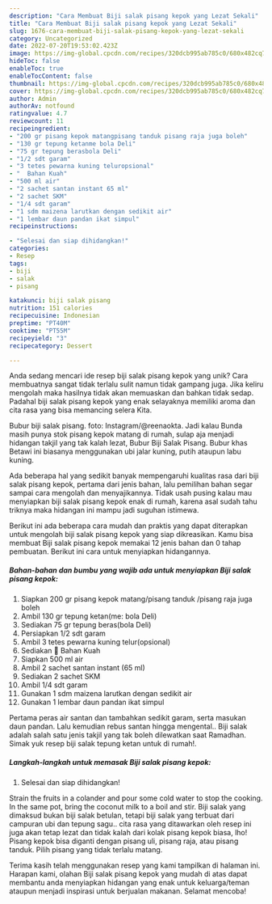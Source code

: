 ```yaml
---
description: "Cara Membuat Biji salak pisang kepok yang Lezat Sekali"
title: "Cara Membuat Biji salak pisang kepok yang Lezat Sekali"
slug: 1676-cara-membuat-biji-salak-pisang-kepok-yang-lezat-sekali
category: Uncategorized
date: 2022-07-20T19:53:02.423Z
image: https://img-global.cpcdn.com/recipes/320dcb995ab785c0/680x482cq70/biji-salak-pisang-kepok-foto-resep-utama.jpg
hideToc: false
enableToc: true
enableTocContent: false
thumbnail: https://img-global.cpcdn.com/recipes/320dcb995ab785c0/680x482cq70/biji-salak-pisang-kepok-foto-resep-utama.jpg
cover: https://img-global.cpcdn.com/recipes/320dcb995ab785c0/680x482cq70/biji-salak-pisang-kepok-foto-resep-utama.jpg
author: Admin
authorAv: notfound
ratingvalue: 4.7
reviewcount: 11
recipeingredient:
- "200 gr pisang kepok matangpisang tanduk pisang raja juga boleh"
- "130 gr tepung ketanme bola Deli"
- "75 gr tepung berasbola Deli"
- "1/2 sdt garam"
- "3 tetes pewarna kuning teluropsional"
- "  Bahan Kuah"
- "500 ml air"
- "2 sachet santan instant 65 ml"
- "2 sachet SKM"
- "1/4 sdt garam"
- "1 sdm maizena larutkan dengan sedikit air"
- "1 lembar daun pandan ikat simpul"
recipeinstructions:

- "Selesai dan siap dihidangkan!"
categories:
- Resep
tags:
- biji
- salak
- pisang

katakunci: biji salak pisang 
nutrition: 151 calories
recipecuisine: Indonesian
preptime: "PT40M"
cooktime: "PT55M"
recipeyield: "3"
recipecategory: Dessert

---
```





Anda sedang mencari ide resep biji salak pisang kepok yang unik? Cara membuatnya sangat tidak terlalu sulit namun tidak gampang juga. Jika keliru mengolah maka hasilnya tidak akan memuaskan dan bahkan tidak sedap. Padahal biji salak pisang kepok yang enak selayaknya memiliki aroma dan cita rasa yang bisa memancing selera Kita.





Bubur biji salak pisang. foto: Instagram/@reenaokta. Jadi kalau Bunda masih punya stok pisang kepok matang di rumah, sulap aja menjadi hidangan takjil yang tak kalah lezat, Bubur Biji Salak Pisang. Bubur khas Betawi ini biasanya menggunakan ubi jalar kuning, putih ataupun labu kuning.

Ada beberapa hal yang sedikit banyak mempengaruhi kualitas rasa dari biji salak pisang kepok, pertama dari jenis bahan, lalu pemilihan bahan segar sampai cara mengolah dan menyajikannya. Tidak usah pusing kalau mau menyiapkan biji salak pisang kepok enak di rumah, karena asal sudah tahu triknya maka hidangan ini mampu jadi suguhan istimewa.






Berikut ini ada beberapa cara mudah dan praktis yang dapat diterapkan untuk mengolah biji salak pisang kepok yang siap dikreasikan. Kamu bisa membuat Biji salak pisang kepok memakai 12 jenis bahan dan 0 tahap pembuatan. Berikut ini cara untuk menyiapkan hidangannya.

<!--inarticleads1-->

##### Bahan-bahan dan bumbu yang wajib ada untuk menyiapkan Biji salak pisang kepok:

1. Siapkan 200 gr pisang kepok matang/pisang tanduk /pisang raja juga boleh
1. Ambil 130 gr tepung ketan(me: bola Deli)
1. Sediakan 75 gr tepung beras(bola Deli)
1. Persiapkan 1/2 sdt garam
1. Ambil 3 tetes pewarna kuning telur(opsional)
1. Sediakan  🌿 Bahan Kuah
1. Siapkan 500 ml air
1. Ambil 2 sachet santan instant (65 ml)
1. Sediakan 2 sachet SKM
1. Ambil 1/4 sdt garam
1. Gunakan 1 sdm maizena larutkan dengan sedikit air
1. Gunakan 1 lembar daun pandan ikat simpul


Pertama peras air santan dan tambahkan sedikit garam, serta masukan daun pandan. Lalu kemudian rebus santan hingga mengental.. Biji salak adalah salah satu jenis takjil yang tak boleh dilewatkan saat Ramadhan. Simak yuk resep biji salak tepung ketan untuk di rumah!. 

<!--inarticleads2-->

##### Langkah-langkah untuk memasak Biji salak pisang kepok:


1. Selesai dan siap dihidangkan!

Strain the fruits in a colander and pour some cold water to stop the cooking. In the same pot, bring the coconut milk to a boil and stir. Biji salak yang dimaksud bukan biji salak betulan, tetapi biji salak yang terbuat dari campuran ubi dan tepung sagu.. cita rasa yang ditawarkan oleh resep ini juga akan tetap lezat dan tidak kalah dari kolak pisang kepok biasa, lho! Pisang kepok bisa diganti dengan pisang uli, pisang raja, atau pisang tanduk. Pilih pisang yang tidak terlalu matang. 

Terima kasih telah menggunakan resep yang kami tampilkan di halaman ini. Harapan kami, olahan Biji salak pisang kepok yang mudah di atas dapat membantu anda menyiapkan hidangan yang enak untuk keluarga/teman ataupun menjadi inspirasi untuk berjualan makanan. Selamat mencoba!
